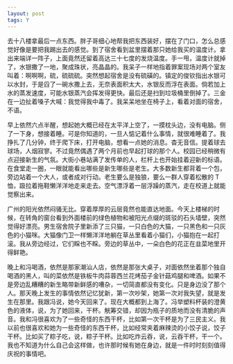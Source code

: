 ```yaml
---
layout: post
tags: Y
---
```


去十八楼拿最后一点东西。胖子哥细心地帮我把东西装好，摆在了门口，怎么总感觉好像是要把我踢出去的感觉。到了宿舍看到盆里摆着那只她给我买的温度计。拿出来端详一阵子，上面竟然还留着高达三十七度的发烧温度。手一甩，温度计就掉了，水银撒了一地，聚成珠状，亮晶晶的。我呆子一样地指着罪案现场对两个室友叫着：啊啊啊，硫，硫硫硫。突然想起宿舍是没有硫磺的。镇定的俊钦指出水银可以水封，于是舀了一碗水撒上去，无奈表面积太大，水银反而浮在表面。倘若加上水的蒸发速度，可能水银蒸汽会挥发得更快。最后还是扫到垃圾桶里倒掉了。三金在一边扯着嗓子大喊：我觉得我中毒了。我呆呆地坐在椅子上，看着对面的宿舍，不语。

早上依然六点半醒，想起她大概已经在太平洋上空了，一摸枕头边，没有电脑。侧了一下身，想接着睡。可是你知道的，一旦人惦记着什么事情，就很难睡着了。我挣扎了几分钟，终于爬下床，打开电脑，想看一点她的消息。杳无音信。提着球去球场，人烟寂寥。不过竟然偶遇了两个月前也早起打球的那个人。校园已经稍微有点迎接新生的气氛。大街小巷站满了发传单的人，栏杆上也开始挂着迎新的标语。在食堂走一圈，一眼就能看出哪些是新生哪些是老生。大多数新生都背着一个包，旁边站着一个大人，或者成对行动。老生要么是独狼，要么一群人穿着松散的 T 恤，趿拉着拖鞋懒洋洋地走来走去。空气漂浮着一层浮躁的蒸汽，走在校道上就能觉察出来。

广州的阳光依然闷骚无比。穿着厚厚的云层竟然也能直达地面。今天上楼梯的时候，在转角的窗台看到外面楼前的绿色植物和被阳光点缀的斑驳的石头墙壁，突然觉得好漂亮。男生宿舍院子里新添了三只猫，一只白色的大猫，一只黑色和一只灰色的小猫咪。大猫像门卫一样懒洋洋地躺在草丛里看着小猫们，小猫抱在一起打滚。我从旁边经过，它们睬也不睬。旁边的草丛中，一朵白色的花正在韭菜地里开得鲜艳。

晚上和冯喝酒，依然是那家潮汕人店，依然是那张大桌子，对面依然坐着那个独自喝酒的黑人，叫的菜依然是铁板牛肉蒜蓉西兰花烤茄子金针菇鸡腿和啤酒。如果不是旁边乱糟糟的新生略带新鲜感的嘈杂，一切简直都没有变化。只是身边没了那个人。那天晚上发生的事情依然记忆犹新，第一次吵架，她第一次对我失望，就是发生在那里。我跟冯说，她今天回来了。现在大概都到上海了。冯举塑料杯装的澄黄色的液体，说，为了她回来，干杯。觥筹交错，却因为瓶子的质地而没有清脆的声音。我和冯很喜欢为了一些奇怪的东西干杯，比如第一次干杯是为了三民主义。我以前也很喜欢和她为一些奇怪的东西干杯，比如经常夹着麻辣烫的小饺子说，饺子干杯。比如买了粽子吃，说，粽子干杯。比如吃炸云吞，说，云吞干杯，干一个。我也不知道为什么自己会这样做，也许那时候有她在身边，就是一件时时刻刻值得庆祝的事情吧。
